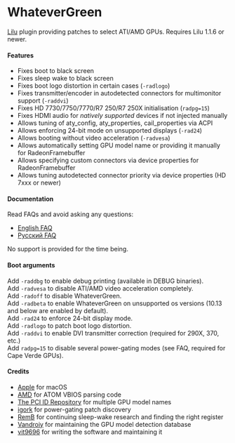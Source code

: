 WhateverGreen
=============

[Lilu](https://github.com/vit9696/Lilu) plugin providing patches to select ATI/AMD GPUs. Requires Lilu 1.1.6 or newer.

#### Features
- Fixes boot to black screen
- Fixes sleep wake to black screen 
- Fixes boot logo distortion in certain cases (`-radlogo`)
- Fixes transmitter/encoder in autodetected connectors for multimonitor support (`-raddvi`)
- Fixes HD 7730/7750/7770/R7 250/R7 250X initialisation (`radpg=15`)
- Fixes HDMI audio for _natively supported_ devices if not injected manually
- Allows tuning of aty_config, aty_properties, cail_properties via ACPI
- Allows enforcing 24-bit mode on unsupported displays (`-rad24`)
- Allows booting without video acceleration (`-radvesa`)
- Allows automatically setting GPU model name or providing it manually for RadeonFramebuffer
- Allows specifying custom connectors via device properties for RadeonFramebuffer
- Allows tuning autodetected connector priority via device properties (HD 7xxx or newer)

#### Documentation
Read FAQs and avoid asking any questions:  
- [English FAQ](https://github.com/vit9696/WhateverGreen/blob/master/Manual/FAQ.en.md)
- [Русский FAQ](https://github.com/vit9696/WhateverGreen/blob/master/Manual/FAQ.ru.md)

No support is provided for the time being.

#### Boot arguments
Add `-raddbg` to enable debug printing (available in DEBUG binaries).  
Add `-radvesa` to disable ATI/AMD video acceleration completely.  
Add `-radoff` to disable WhateverGreen.  
Add `-radbeta` to enable WhateverGreen on unsupported os versions (10.13 and below are enabled by default).  
Add `-rad24` to enforce 24-bit display mode.  
Add `-radlogo` to patch boot logo distortion.  
Add `-raddvi` to enable DVI transmitter correction (required for 290X, 370, etc.)  
Add `radpg=15` to disable several power-gating modes (see FAQ, required for Cape Verde GPUs).

#### Credits
- [Apple](https://www.apple.com) for macOS
- [AMD](https://www.amd.com) for ATOM VBIOS parsing code
- [The PCI ID Repository](http://pci-ids.ucw.cz) for multiple GPU model names
- [igork](https://applelife.ru/members/igork.564/) for power-gating patch discovery
- [RemB](https://applelife.ru/members/remb.8064/) for continuing sleep-wake research and finding the right register
- [Vandroiy](https://applelife.ru/members/vandroiy.83653/) for maintaining the GPU model detection database
- [vit9696](https://github.com/vit9696) for writing the software and maintaining it
